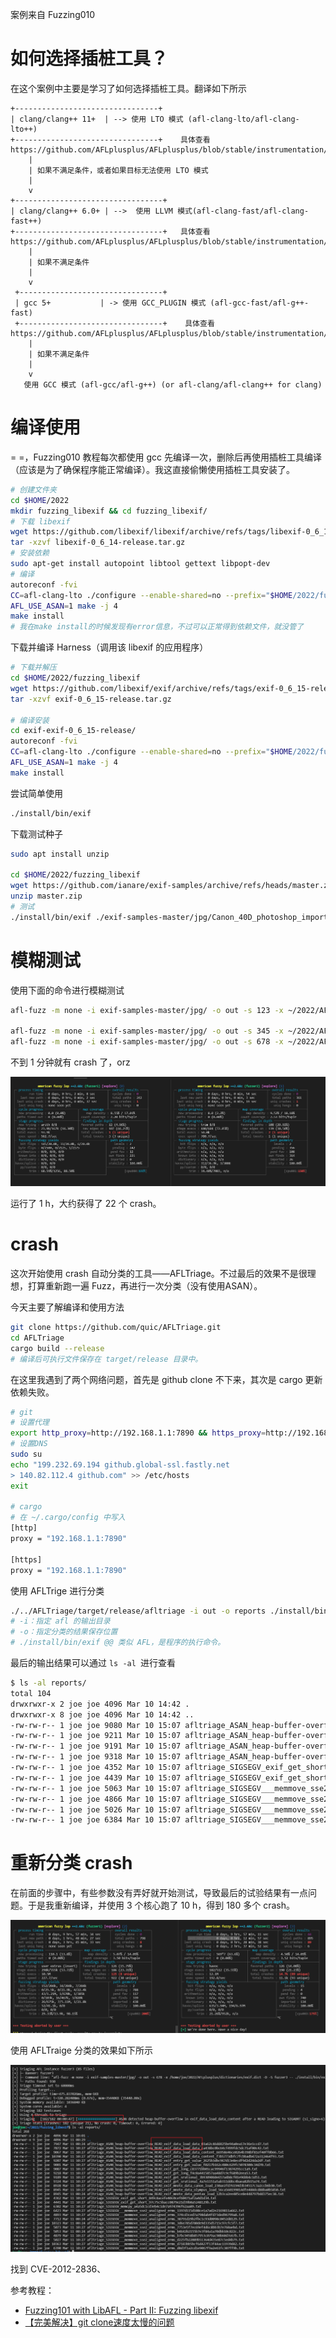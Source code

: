 
案例来自 Fuzzing010

# 如何选择插桩工具？

在这个案例中主要是学习了如何选择插桩工具。翻译如下所示

```
+--------------------------------+
| clang/clang++ 11+  | --> 使用 LTO 模式 (afl-clang-lto/afl-clang-lto++)
+--------------------------------+    具体查看 https://github.com/AFLplusplus/AFLplusplus/blob/stable/instrumentation/README.lto.md
    |
    | 如果不满足条件，或者如果目标无法使用 LTO 模式
    |
    v
+---------------------------------+
| clang/clang++ 6.0+ | -->  使用 LLVM 模式(afl-clang-fast/afl-clang-fast++)
+---------------------------------+   具体查看 https://github.com/AFLplusplus/AFLplusplus/blob/stable/instrumentation/README.llvm.md
    |
    | 如果不满足条件
    |
    v
 +--------------------------------+
 | gcc 5+           | -> 使用 GCC_PLUGIN 模式 (afl-gcc-fast/afl-g++-fast)
 +--------------------------------+    具体查看 https://github.com/AFLplusplus/AFLplusplus/blob/stable/instrumentation/README.gcc_plugin.md
    |
    | 如果不满足条件
    |
    v
   使用 GCC 模式 (afl-gcc/afl-g++) (or afl-clang/afl-clang++ for clang)
```


# 编译使用

= =，Fuzzing010 教程每次都使用 gcc 先编译一次，删除后再使用插桩工具编译（应该是为了确保程序能正常编译）。我这直接偷懒使用插桩工具安装了。

```bash
# 创建文件夹
cd $HOME/2022
mkdir fuzzing_libexif && cd fuzzing_libexif/
# 下载 libexif
wget https://github.com/libexif/libexif/archive/refs/tags/libexif-0_6_14-release.tar.gz
tar -xzvf libexif-0_6_14-release.tar.gz
# 安装依赖
sudo apt-get install autopoint libtool gettext libpopt-dev
# 编译
autoreconf -fvi
CC=afl-clang-lto ./configure --enable-shared=no --prefix="$HOME/2022/fuzzing_libexif/install/"
AFL_USE_ASAN=1 make -j 4
make install
# 我在make install的时候发现有error信息，不过可以正常得到依赖文件，就没管了
```

下载并编译 Harness（调用该 libexif 的应用程序）
```bash
# 下载并解压
cd $HOME/2022/fuzzing_libexif
wget https://github.com/libexif/exif/archive/refs/tags/exif-0_6_15-release.tar.gz
tar -xzvf exif-0_6_15-release.tar.gz

# 编译安装
cd exif-exif-0_6_15-release/
autoreconf -fvi
CC=afl-clang-lto ./configure --enable-shared=no --prefix="$HOME/2022/fuzzing_libexif/install/" PKG_CONFIG_PATH="$HOME/2022/fuzzing_libexif/install/lib/pkgconfig"
AFL_USE_ASAN=1 make -j 4
make install
```

尝试简单使用
```bash
./install/bin/exif
```

下载测试种子
```bash
sudo apt install unzip

cd $HOME/2022/fuzzing_libexif
wget https://github.com/ianare/exif-samples/archive/refs/heads/master.zip
unzip master.zip
# 测试
./install/bin/exif ./exif-samples-master/jpg/Canon_40D_photoshop_import.jpg
```

# 模糊测试

使用下面的命令进行模糊测试
```bash
afl-fuzz -m none -i exif-samples-master/jpg/ -o out -s 123 -x ~/2022/AFLplusplus/dictionaries/exif.dict -D -M fuzzer1 -- ./install/bin/exif @@

afl-fuzz -m none -i exif-samples-master/jpg/ -o out -s 345 -x ~/2022/AFLplusplus/dictionaries/exif.dict -D -S fuzzer2 -- ./install/bin/exif @@
afl-fuzz -m none -i exif-samples-master/jpg/ -o out -s 678 -x ~/2022/AFLplusplus/dictionaries/exif.dict -D -S fuzzer3 -- ./install/bin/exif @@
```

不到 1 分钟就有 crash 了，orz

![](./images/22.png)

运行了 1 h，大约获得了 22 个 crash。

# crash

这次开始使用 crash 自动分类的工具——AFLTriage。不过最后的效果不是很理想，打算重新跑一遍 Fuzz，再进行一次分类（没有使用ASAN）。

今天主要了解编译和使用方法
```bash
git clone https://github.com/quic/AFLTriage.git
cd AFLTriage
cargo build --release
# 编译后可执行文件保存在 target/release 目录中。
```

在这里我遇到了两个网络问题，首先是 github clone 不下来，其次是 cargo 更新依赖失败。
```bash
# git
# 设置代理
export http_proxy=http://192.168.1.1:7890 && https_proxy=http://192.168.1.1:7890
# 设置DNS
sudo su 
echo "199.232.69.194 github.global-ssl.fastly.net
> 140.82.112.4 github.com" >> /etc/hosts
exit

# cargo
# 在 ~/.cargo/config 中写入
[http]
proxy = "192.168.1.1:7890"

[https]
proxy = "192.168.1.1:7890"
```
使用 AFLTrige 进行分类
```bash
./../AFLTriage/target/release/afltriage -i out -o reports ./install/bin/exif @@
# -i：指定 afl 的输出目录
# -o：指定分类的结果保存位置
# ./install/bin/exif @@ 类似 AFL，是程序的执行命令。
```
最后的输出结果可以通过 `ls -al `进行查看
```bash
$ ls -al reports/
total 104
drwxrwxr-x 2 joe joe 4096 Mar 10 14:42 .
drwxrwxr-x 8 joe joe 4096 Mar 10 14:42 ..
-rw-rw-r-- 1 joe joe 9080 Mar 10 15:07 afltriage_ASAN_heap-buffer-overflow_READ_exif_get_long_c83771bb01cac99946f13874291cc1a9.txt
-rw-rw-r-- 1 joe joe 9211 Mar 10 15:07 afltriage_ASAN_heap-buffer-overflow_READ_exif_get_long_f4c0a4415857aa48d7c9cf689b2eea53.txt
-rw-rw-r-- 1 joe joe 9191 Mar 10 15:07 afltriage_ASAN_heap-buffer-overflow_READ_exif_get_srational_3b9309060e657a4b8cf01e96bb4c1d51.txt
-rw-rw-r-- 1 joe joe 9318 Mar 10 15:07 afltriage_ASAN_heap-buffer-overflow_READ_exif_get_srational_4a7e1151a5ab311dd6c4baea82b15a74.txt
-rw-rw-r-- 1 joe joe 4352 Mar 10 15:07 afltriage_SIGSEGV_exif_get_short_849c8acefe40c0cef60471af2a4d1d34.txt
-rw-rw-r-- 1 joe joe 4439 Mar 10 15:07 afltriage_SIGSEGV_exif_get_short_97c75c5bacc0879e21d39b0a5248129b.txt
-rw-rw-r-- 1 joe joe 5063 Mar 10 15:07 afltriage_SIGSEGV___memmove_sse2_unaligned_erms_2d8ecddb9e4a964a90010a4331ceb46c.txt
-rw-rw-r-- 1 joe joe 4866 Mar 10 15:07 afltriage_SIGSEGV___memmove_sse2_unaligned_erms_374cd3ced7a798dab4fd73ded96799a8.txt
-rw-rw-r-- 1 joe joe 5026 Mar 10 15:07 afltriage_SIGSEGV___memmove_sse2_unaligned_erms_d225fb22089b51364d435e87c5ed4b79.txt
-rw-rw-r-- 1 joe joe 6384 Mar 10 15:07 afltriage_SIGSEGV___memmove_sse2_unaligned_erms_d8d3f1a2cd1e9067f9a2e61fc307ff9b.txt

```

# 重新分类 crash

在前面的步骤中，有些参数没有弄好就开始测试，导致最后的试验结果有一点问题。于是我重新编译，并使用 3 个核心跑了 10 h，得到 180 多个 crash。

![](./images/24.png)

使用 AFLTraige 分类的效果如下所示

![](./images/25.png)

找到 CVE-2012-2836、

参考教程：
- [Fuzzing101 with LibAFL - Part II: Fuzzing libexif](https://epi052.gitlab.io/notes-to-self/blog/2021-11-07-fuzzing-101-with-libafl-part-2/#triage)
- [【完美解决】git clone速度太慢的问题](https://blog.csdn.net/u013277209/article/details/108344344)